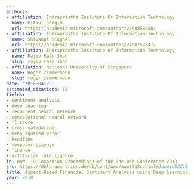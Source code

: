 ```yaml
---
authors:
- affiliation: Indraprastha Institute Of Information Technology
  name: Hitkul Jangid
  url: https://academic.microsoft.com/author/2798858958/
- affiliation: Indraprastha Institute Of Information Technology
  name: Shivangi Singhal
  url: https://academic.microsoft.com/author/2798757647/
- affiliation: Indraprastha Institute Of Information Technology
  name: Rajiv Ratn Shah
  slug: rajiv_ratn_shah
- affiliation: National University Of Singapore
  name: Roger Zimmermann
  slug: roger_zimmermann
date: '2018-04-23'
estimated_citations: 13
fields:
- sentiment analysis
- deep learning
- recurrent neural network
- convolutional neural network
- f1 score
- cross validation
- mean squared error
- headline
- computer science
- finance
- artificial intelligence
in: WWW '18 Companion Proceedings of the The Web Conference 2018
src: https://dblp.uni-trier.de/db/conf/www/www2018c.html#JangidSSZ18
title: Aspect-Based Financial Sentiment Analysis using Deep Learning
year: 2018
---
```

